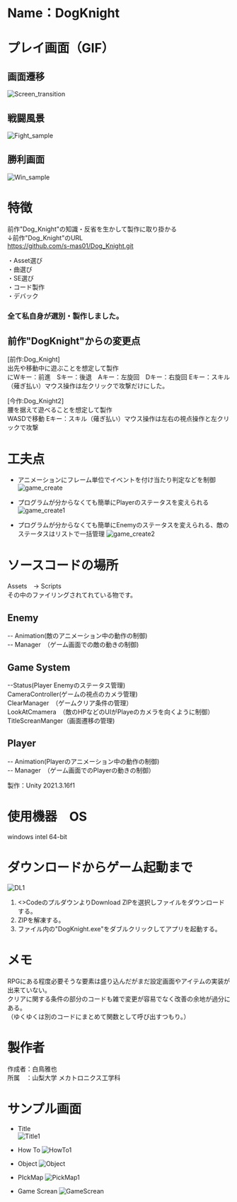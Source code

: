 # Name：DogKnight
 
# プレイ画面（GIF）
 ## 画面遷移
 ![Screen_transition](https://user-images.githubusercontent.com/125266372/223749680-060a4941-6a74-411e-b3c4-6f5cef93c452.gif)
 ## 戦闘風景
 ![Fight_sample](https://user-images.githubusercontent.com/125266372/223749972-21caf639-6bd7-48d8-a170-e46912de15fa.gif)
 ## 勝利画面
 ![Win_sample](https://user-images.githubusercontent.com/125266372/223750029-4004e5b6-e878-4f52-8dc2-09d31694addc.gif)
 
 
 
# 特徴
前作"Dog_Knight"の知識・反省を生かして製作に取り掛かる  
↓前作"Dog_Knight"のURL  
https://github.com/s-mas01/Dog_Knight.git

・Asset選び  
・曲選び  
・SE選び  
・コード製作  
・デバック  
### 全て私自身が選別・製作しました。


## 前作"DogKnight"からの変更点
[前作:Dog_Knight]  
出先や移動中に遊ぶことを想定して製作  
にWキー：前進　Sキー：後退　Aキー：左旋回　Dキー：右旋回  Eキー：スキル（薙ぎ払い）マウス操作は左クリックで攻撃だけにした。

[今作:Dog_Knight2]  
腰を据えて遊べることを想定して製作  
WASDで移動  Eキー：スキル（薙ぎ払い）マウス操作は左右の視点操作と左クリックで攻撃




# 工夫点
* アニメーションにフレーム単位でイベントを付け当たり判定などを制御
![game_create](https://user-images.githubusercontent.com/125266372/223724200-6744840f-2b55-4c0b-b644-82b462000def.png)

* プログラムが分からなくても簡単にPlayerのステータスを変えられる
![game_create1](https://user-images.githubusercontent.com/125266372/223724721-9f2425b5-89bd-4288-a1be-32619823b621.png)

* プログラムが分からなくても簡単にEnemyのステータスを変えられる、敵のステータスはリストで一括管理
![game_create2](https://user-images.githubusercontent.com/125266372/223724765-1cae52b6-128a-4528-b1f1-29dc290f6b00.png)



# ソースコードの場所  
Assets　-> Scripts  
その中のファイリングされてれている物です。

 ## Enemy  
 -- Animation(敵のアニメーション中の動作の制御)  
 -- Manager　（ゲーム画面での敵の動きの制御)  
 
 ## Game System 
 --Status(Player Enemyのステータス管理)  
 CameraController(ゲームの視点のカメラ管理)  
 ClearManager　（ゲームクリア条件の管理）  
 LookAtCmamera　（敵のHPなどのUIがPlayeのカメラを向くように制御）  
 TitleScreanManger（画面遷移の管理)  
 
 ## Player
  -- Animation(Playerのアニメーション中の動作の制御)  
 -- Manager　（ゲーム画面でのPlayerの動きの制御）  


製作：Unity 2021.3.16f1
 
# 使用機器　OS
 
windows intel 64-bit

# ダウンロードからゲーム起動まで
![DL1](https://user-images.githubusercontent.com/125266372/221795491-47046d01-17a9-494f-bdb0-930642e15994.png)
1. <>CodeのプルダウンよりDownload ZIPを選択しファイルをダウンロードする。  
2. ZIPを解凍する。  
3. ファイル内の"DogKnight.exe"をダブルクリックしてアプリを起動する。  

# メモ
RPGにある程度必要そうな要素は盛り込んだがまだ設定画面やアイテムの実装が出来ていない。  
クリアに関する条件の部分のコードも雑で変更が容易でなく改善の余地が過分にある。  
（ゆくゆくは別のコードにまとめて関数として呼び出すつもり。）

# 製作者
作成者：白鳥雅也  
所属　：山梨大学 メカトロニクス工学科 

# サンプル画面
* Title  
![Title1](https://user-images.githubusercontent.com/125266372/223723400-a5edd2bd-49f4-496d-9ef6-b73f2b221e6b.png)

 * How To
![HowTo1](https://user-images.githubusercontent.com/125266372/223723629-6498f75c-f92c-4777-9a5a-f31dc0e6c072.png)
 
 * Object
![Object](https://user-images.githubusercontent.com/125266372/223723755-d1208793-531b-40c5-af57-78b87002e397.png)

 * PIckMap
![PickMap1](https://user-images.githubusercontent.com/125266372/223723923-ffd7983b-e55e-4b0f-9f5a-ad30d637c6f5.png)

 * Game Screan
![GameScrean](https://user-images.githubusercontent.com/125266372/223724050-8eeefd02-549f-456e-bf13-47c49497100a.png)

 
